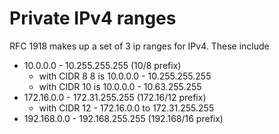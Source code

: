 # Private IPv4 ranges

RFC 1918 makes up a set of 3 ip ranges for IPv4. These include

- 10.0.0.0 - 10.255.255.255 (10/8 prefix)
  - with CIDR 8 8 is 10.0.0.0 - 10.255.255.255
  - with CIDR 10 is 10.0.0.0 - 10.63.255.255
- 172.16.0.0 - 172.31.255.255 (172.16/12 prefix)
  - with CIDR 12 - 172.16.0.0 to 172.31.255.255
- 192.168.0.0 - 192.168.255.255 (192.168/16 prefix)


